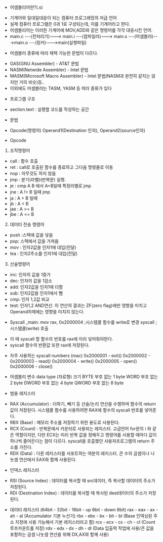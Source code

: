 * 어셈블리어란?(.s)
- 기계어와 일대일대응이 되는 컴퓨터 프로그래밍의 저급 언어
- 실제 컴퓨터 프로그램은 0과 1로 구성되는데, 이를 기계어라고 한다.
- 어셈블리어는 이러한 기계어에 MOV,ADD와 같은 명령어를 각각 대응시킨 언어.
- main.c ---(전처리기)---> main.i ---(컴파일러)---> main.s ---(어셈블러)--->main.o ---(링커)--->main(실행파일)

* 어셈블러 종류에 따라 채택 가능한 문법이 다르다.
- GAS(GNU Assembler) - AT&T 문법
- NASM(Netwide Assembler) - Intel 문법
- MASM(Microsoft Macro Assembler) - Intel 문법(NASM과 완전히 같지는 않지만 거의 비슷)등..
- 이외에도 어셈블러는 TASM, YASM 등 여러 종류가 있다

* 프로그램 구조
- section.text : 실행할 코드를 작성하는 공간

* 문법
- Opcode(명령어) Operand1(Destination 인자), Operand2(source인자)

* Opcode
1. 조작명령어
- call : 함수 호출
- ret : call로 호출된 함수를 종료하고 그다음 명령줄로 이동
- nop : 아무것도 하지 않음
- jmp : 분기(라벨)(반복문) 실행.
- je : cmp A B 에서 A=B일때 특정라벨로 jmp
- jne : A != B 일때 jmp
- ja : A > B 일때
- jb : A < B
- jae : A >= B
- jbe : A <= B
2. 데이터 전송 명령어
- push :스택에 값을 넣음
- pop: 스택에서 값을 가져옴
- mov : 인자2값을 인자1에 대입(전달)
- lea : 인자2주소를 인자1에 대입(전달)
3. 산술명령어
- inc: 인자의 값을 1증가
- dec: 인자의 값을 1감소
- add: 인자2값을 인자1에 더함
- sub: 인자2값을 인자1에서 뺌
- cmp: 인자 1,2값 비교
- test: 인자1,2 AND연산. 이 연산의 결과는 ZF(zero flag)에만 영향을 미치고 Operand자체에는 영향을 미치지 않는다.

* Syscall
_main:
    mov rax, 0x2000004 ;시스템콜 함수를 write로 변경
    syscall ;시스템콜(write) 호출
- 이 때 syscall 할 함수의 번호를 rax에 미리 넣어줘야한다.
- syscall 함수의 반환값 또한 rax에 저장된다.

* 자주 사용하는 syscall numbers (mac)
0x2000001 - exit()
0x2000002 -
0x2000003 - read()
0x2000004 - write()
0x2000005 - open()
0x2000006 - close()

* 어셈블리 변수
data type (자료형)			크기
BYTE					부호 없는 1 byte
WORD					부호 없는 2 byte
DWORD					부호 없는 4 byte
QWORD					부호 없는 8 byte


* 범용 레지스터
- RAX (Accumulator) : 더하기, 빼기 등 산술/논리 연산을 수행하며 함수의 return값이 저장된다.
                      시스템콜 함수를 사용하려면 RAX에 함수의 syscall 번호를 넣어준다.
- RBX (Base) : 메모리 주소를 저장하기 위한 용도로 사용된다.
- RCX (Count) : 반복문에서 카운터로 사용되는 레지스터. 고급언어 for문의 i 와 같은 역할이지만, 다만 ECX는 미리 반복 값을 정해두고
                명령어를 사용할 때마다 값이 하나씩 줄어든다는 점이 다르다.
                syscall을 호출했던 사용자프로그램의 return 주소를 가진다.
- RDX (Data) : 다른 레지스터를 서포트하는 여분의 레지스터. 큰 수의 곱셈이나 나눗셈 연산에서 EAX와 함께 사용된다.

* 인덱스 레지스터
- RSI (Source Index) : 데이터를 복사할 때 src데이터, 즉 복사할 데이터의 주소가 저장된다.
- RDI (Destination Index) : 데이터를 복사할 때 복사된 dest데이터의 주소가 저장된다.

* 데이터 레지스터
(64bit - 32bit - 16bit - up 8bit - down 8bit)
rax - eax - ax - ah - al (Accumulator 기본 누산기)
rbx - ebx - bx - bh - bl (Base 인덱싱된 주소 지정에 사용 가능해서 기본 레지스터라고 함)
rcx - ecx - cx - ch - cl (Count 루프카운트를 저장)
rdx - edx - dx - dh - dl (Data 입출력 작업에 사용/큰 값을 포함하는 곱셈 나눗셈 연산을 위해 DX,AX와 함께 사용)
